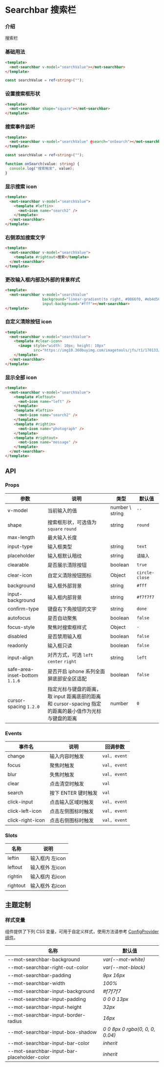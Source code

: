 # Searchbar 搜索栏

### 介绍

搜索栏

### 基础用法

```html
<template>
  <mot-searchbar v-model="searchValue"></mot-searchbar>
</template>
```

```typescript
const searchValue = ref<string>("");
```

### 设置搜索框形状

```html
<template>
  <mot-searchbar shape="square"></mot-searchbar>
</template>
```

### 搜索事件监听

```html
<template>
  <mot-searchbar v-model="searchValue" @search="onSearch"></mot-searchbar>
</template>
```

```typescript
const searchValue = ref<string>("");

function onSearch(value: string) {
  console.log("搜索触发", value);
}
```

### 显示搜索 icon

```html
<template>
  <mot-searchbar v-model="searchValue">
    <template #leftin>
      <mot-icon name="search2" />
    </template>
  </mot-searchbar>
</template>
```

### 右侧添加搜索文字

```html
<template>
  <mot-searchbar v-model="searchValue">
    <template #rightout>搜索</template>
  </mot-searchbar>
</template>
```

### 更改输入框内部及外部的背景样式

```html
<template>
  <mot-searchbar v-model="searchValue"
                 background="linear-gradient(to right, #9866f0, #eb4d50)"
                 input-background="#fff"></mot-searchbar>
</template>
```

### 自定义清除按钮 icon

```html
<template>
  <mot-searchbar v-model="searchValue">
    <template #clear-icon>
      <image style="width: 10px; height: 10px"
             src="https://img10.360buyimg.com/imagetools/jfs/t1/170133/30/22902/10546/61833626E32d7ccde/a7c373ba30de9a89.png"></image>
    </template>
  </mot-searchbar>
</template>
```

### 显示全部 icon

```html
<template>
  <mot-searchbar v-model="searchValue">
    <template #leftout>
      <mot-icon name="left" />
    </template>
    <template #leftin>
      <mot-icon name="search2" />
    </template>
    <template #rightin>
      <mot-icon name="photograph" />
    </template>
    <template #rightout>
      <mot-icon name="message" />
    </template>
  </mot-searchbar>
</template>
```

## API

### Props

| 参数                           | 说明                                                                                                  | 类型            | 默认值         |
| ------------------------------ | ----------------------------------------------------------------------------------------------------- | --------------- | -------------- |
| v-model                        | 当前输入的值                                                                                          | number \ string | `''`           |
| shape                          | 搜索框形状，可选值为 `square` `round`                                                                 | string          | `round`        |
| max-length                     | 最大输入长度
| input-type                     | 输入框类型                                                                                            | string          | `text`         |
| placeholder                    | 输入框默认暗纹                                                                                        | string          | `请输入`       |
| clearable                      | 是否展示清除按钮                                                                                      | boolean         | `true`         |
| clear-icon                     | 自定义清除按钮图标                                                                                    | Object          | `circle-close` |
| background                     | 输入框外部背景                                                                                        | string          | `#fff`         |
| input-background               | 输入框内部背景                                                                                        | string          | `#f7f7f7`      |
| confirm-type                   | 键盘右下角按钮的文字                                                                                  | string          | `done`         |
| autofocus                      | 是否自动聚焦                                                                                          | boolean         | `false`        |
| focus-style                    | 聚焦时搜索框样式                                                                                      | Object          | `-`            |
| disabled                       | 是否禁用输入框                                                                                        | boolean         | `false`        |
| readonly                       | 输入框只读                                                                                            | boolean         | `false`        |
| input-align                    | 对齐方式，可选 `left` `center` `right`                                                                | string          | `left`         |
| safe-area-inset-bottom `1.1.6` | 是否开启 iphone 系列全面屏底部安全区适配                                                              | boolean         | `false`        |
| cursor-spacing `1.2.0`         | 指定光标与键盘的距离，取 input 距离底部的距离和 cursor-spacing 指定的距离的最小值作为光标与键盘的距离 | number          | `0`            |

### Events

| 事件名           | 说明                | 回调参数     |
| ---------------- | ------------------- | ------------ |
| change           | 输入内容时触发      | `val, event` |
| focus            | 聚焦时触发          | `val, event` |
| blur             | 失焦时触发          | `val, event` |
| clear            | 点击清空时触发      | `val`        |
| search           | 按下 ENTER 键时触发 | `val`        |
| click-input      | 点击输入区域时触发  | `val, event` |
| click-left-icon  | 点击左侧图标时触发  | `val, event` |
| click-right-icon | 点击右侧图标时触发  | `val, event` |

### Slots

| 名称     | 说明            |
| -------- | --------------- |
| leftin   | 输入框内 左icon |
| leftout  | 输入框外 左icon |
| rightin  | 输入框内 右icon |
| rightout | 输入框外 右icon |

## 主题定制

### 样式变量

组件提供了下列 CSS 变量，可用于自定义样式，使用方法请参考 [ConfigProvider 组件](/components/basic/configprovider)。

| 名称                                        | 默认值                          |
| ------------------------------------------- | ------------------------------- |
| --mot-searchbar-background                  | _var(--mot-white)_              |
| --mot-searchbar-right-out-color             | _var(--mot-black)_              |
| --mot-searchbar-padding                     | _9px 16px_                      |
| --mot-searchbar-width                       | _100%_                          |
| --mot-searchbar-input-background            | _#f7f7f7_                       |
| --mot-searchbar-input-padding               | _0 0 0 13px_                    |
| --mot-searchbar-input-height                | _32px_                          |
| --mot-searchbar-input-border-radius         | _16px_                          |
| --mot-searchbar-input-box-shadow            | _0 0 8px 0 rgba(0, 0, 0, 0.04)_ |
| --mot-searchbar-input-bar-color             | _inherit_                       |
| --mot-searchbar-input-bar-placeholder-color | _inherit_                       |
